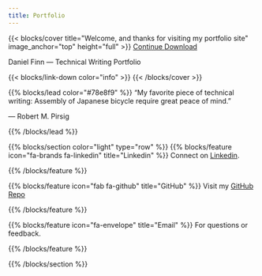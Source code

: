 ```yaml
---
title: Portfolio
---
```


{{< blocks/cover title="Welcome, and thanks for visiting my portfolio site" image_anchor="top" height="full" >}}
<a class="btn btn-lg btn-primary me-3 mb-4" href="/docs/">
  Continue <i class="fas fa-arrow-alt-circle-right ms-2"></i>
</a>
<a class="btn btn-lg btn-secondary me-3 mb-4" href="https://github.com/danfinn5/portfoliosamples">
  Download <i class="fab fa-github ms-2 "></i>
</a>
<p class="lead mt-5">Daniel Finn &mdash; Technical Writing Portfolio</p>
{{< blocks/link-down color="info" >}}
{{< /blocks/cover >}}


{{% blocks/lead color="#78e8f9" %}}
“My favorite piece of technical writing: Assembly of Japanese bicycle require great peace of mind.”

— Robert M. Pirsig


{{% /blocks/lead %}}


{{% blocks/section color="light" type="row" %}}
{{% blocks/feature icon="fa-brands fa-linkedin" title="Linkedin" %}}
Connect on [Linkedin](https://www.linkedin.com/in/danielrfinn/).

{{% /blocks/feature %}}


{{% blocks/feature icon="fab fa-github" title="GitHub" %}}
Visit my [GitHub Repo](https://github.com/danfinn5/portfoliosamples)

{{% /blocks/feature %}}


{{% blocks/feature icon="fa-envelope" title="Email" %}}
For questions or feedback.

{{% /blocks/feature %}}


{{% /blocks/section %}}

